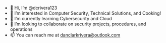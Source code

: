 - 👋 Hi, I’m @dcrivera123
- 👀 I’m interested in Computer Security, Technical Solutions, and Cooking!
- 🌱 I’m currently learning Cybersecurity and Cloud
- 💞️ I’m looking to collaborate on security projects, procedures, and operations
- 📫 You can reach me at danclarkrivera@outlook.com
